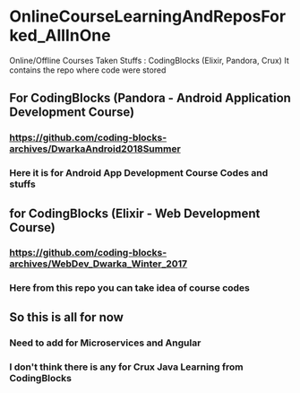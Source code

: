 # OnlineCourseLearningAndReposForked_AllInOne
Online/Offline Courses Taken Stuffs : CodingBlocks (Elixir, Pandora, Crux) 
It contains the repo where code were stored




## For CodingBlocks (Pandora - Android Application Development Course)
### https://github.com/coding-blocks-archives/DwarkaAndroid2018Summer
### Here it is for Android App Development Course Codes and stuffs


## for CodingBlocks (Elixir - Web Development Course)
### https://github.com/coding-blocks-archives/WebDev_Dwarka_Winter_2017
### Here from this repo you can take idea of course codes


## So this is all for now
### Need to add for Microservices and Angular
### I don't think there is any for Crux Java Learning from CodingBlocks
